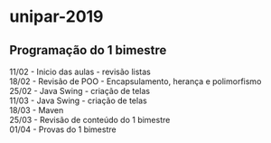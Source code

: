 # unipar-2019

## Programação do 1 bimestre
11/02 - Inicio das aulas - revisão listas<br/>
18/02 - Revisão de POO - Encapsulamento, herança e polimorfismo<br/>
25/02 - Java Swing - criação de telas<br/>
11/03 - Java Swing - criação de telas<br/>
18/03 - Maven<br/>
25/03 - Revisão de conteúdo do 1 bimestre<br/>
01/04 - Provas do 1 bimestre<br/>
